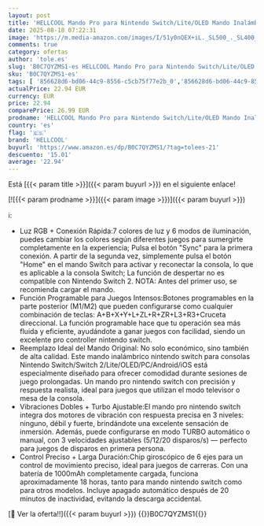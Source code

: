 ```yaml
---
layout: post
title: 'HELLCOOL Mando Pro para Nintendo Switch/Lite/OLED Mando Inalámbrico con Luz RGB  Función Programable/Turbo/Despertar  Control Preciso  Vibración Doble Motor - Switch Controller con PC/Android/iOS'
date: 2025-08-18 07:22:31
image: 'https://m.media-amazon.com/images/I/51y0nQEX+iL._SL500_._SL400_.jpg'
comments: true
category: ofertas
author: 'tole.es'
slug: 'B0C7QYZMS1-es HELLCOOL Mando Pro para Nintendo Switch/Lite/OLED Mando...'
sku: 'B0C7QYZMS1-es'
tags: [ '856628d6-bd06-44c9-8556-c5cb75f77e2b_0','856628d6-bd06-44c9-8556-c5cb75f77e2b_8201','Accesorios para Nintendo Switch','Accesorios para PS4, Xbox One y Nintendo Switch','Agarres para manos para Nintendo Switch','Arborist Merchandising Root','Electrónica','Hardware y juegos para Nintendo Switch','Self Service','Special Features Stores','Videojuegos','hellcool','nintendo','🇪🇸', ]
actualPrice: 22.94 EUR
currency: EUR
price: 22.94
comparePrice: 26.99 EUR
prodname: 'HELLCOOL Mando Pro para Nintendo Switch/Lite/OLED Mando Inalámbrico con Luz RGB  Función Programable/Turbo/Despertar  Control Preciso  Vibración Doble Motor - Switch Controller con PC/Android/iOS'
country: 'es'
flag: '🇪🇸'
brand: 'HELLCOOL'
buyurl: 'https://www.amazon.es/dp/B0C7QYZMS1/?tag=tolees-21'
descuento: '15.01'
average: '22.94'
---
```


Está [{{< param title >}}]({{< param buyurl >}}) en el siguiente enlace!

[![{{< param prodname >}}]({{< param image >}})]({{< param buyurl >}})

ℹ️:

- Luz RGB + Conexión Rápida:​7 colores de luz y 6 modos de iluminación, puedes cambiar los colores según diferentes juegos para sumergirte completamente en la experiencia; Pulsa el botón "Sync" para la primera conexión. A partir de la segunda vez, simplemente pulsa el botón "Home" en el mando Switch para activar y reconectar la consola, lo que es aplicable a la consola Switch; La función de despertar no es compatible con Nintendo Switch 2. NOTA: Antes del primer uso, se recomienda cargar el mando.
- Función Programable para Juegos Intensos:​Botones programables en la parte posterior (M1/M2) que pueden configurarse como cualquier combinación de teclas: A+B+X+Y+L+ZL+R+ZR+L3+R3+Cruceta direccional. La función programable hace que tu operación sea más fluida y eficiente, ayudándote a ganar juegos con facilidad, siendo un excelente pro controller nintendo switch.
- Reemplazo Ideal del Mando Original: No solo económico, sino también de alta calidad. Este mando inalámbrico nintendo switch para consolas Nintendo Switch/Switch 2/Lite/OLED/PC/Android/iOS está especialmente diseñado para ofrecer comodidad durante sesiones de juego prolongadas. Un mando pro nintendo switch con precisión y respuesta realista, ideal para juegos que utilizan el modo televisor o mesa de la consola.
- Vibraciones Dobles + Turbo Ajustable:​El mando pro nintendo switch integra dos motores de vibración con respuesta precisa en 3 niveles: ninguno, débil y fuerte, brindándote una excelente sensación de inmersión. Además, puede configurarse en modo TURBO automático o manual, con 3 velocidades ajustables (5/12/20 disparos/s) — perfecto para juegos de disparos en primera persona.
- Control Preciso + Larga Duración:​Chip giroscópico de 6 ejes para un control de movimiento preciso, ideal para juegos de carreras. Con una batería de 1000mAh completamente cargada, funciona aproximadamente 18 horas, tanto para mando nintendo switch como para otros modelos. Incluye apagado automático después de 20 minutos de inactividad, evitando la descarga accidental.

[🛒 Ver la oferta!!]({{< param buyurl >}})
{{<world>}}B0C7QYZMS1{{</world>}}
